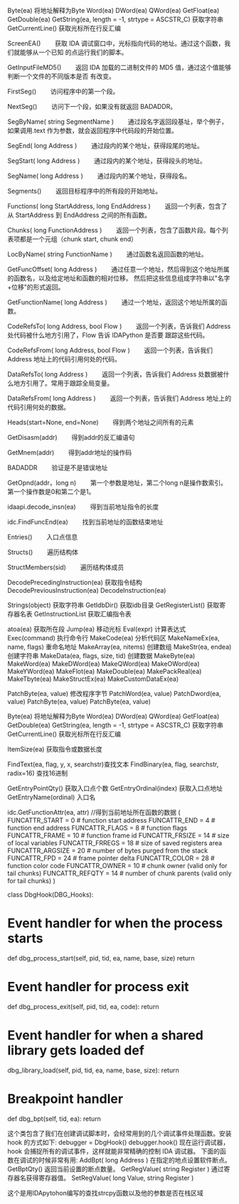 Byte(ea) 将地址解释为Byte
Word(ea)
DWord(ea)
QWord(ea)
GetFloat(ea)
GetDouble(ea)
GetString(ea, length = -1, strtype = ASCSTR_C) 获取字符串
GetCurrentLine() 获取光标所在行反汇编



ScreenEA()
　　获取 IDA 调试窗口中，光标指向代码的地址。通过这个函数，我们就能够从一个已知 的点运行我们的脚本。

GetInputFileMD5()
　　返回 IDA 加载的二进制文件的 MD5 值，通过这个值能够判断一个文件的不同版本是否 有改变。

FirstSeg()
　　访问程序中的第一个段。

NextSeg()
　　访问下一个段，如果没有就返回 BADADDR。

SegByName( string SegmentName )
　　通过段名字返回段基址，举个例子，如果调用.text 作为参数，就会返回程序中代码段的开始位置。

SegEnd( long Address )
　　通过段内的某个地址，获得段尾的地址。

SegStart( long Address )
　　通过段内的某个地址，获得段头的地址。

SegName( long Address )
　　通过段内的某个地址，获得段名。

Segments()
　　返回目标程序中的所有段的开始地址。

Functions( long StartAddress, long EndAddress )
　　返回一个列表，包含了从 StartAddress 到 EndAddress 之间的所有函数。

Chunks( long FunctionAddress )
　　返回一个列表，包含了函数片段。每个列表项都是一个元组（chunk start, chunk end）

LocByName( string FunctionName )
　　通过函数名返回函数的地址。

GetFuncOffset( long Address )
　　通过任意一个地址，然后得到这个地址所属的函数名，以及给定地址和函数的相对位移。 然后把这些信息组成字符串以"名字+位移"的形式返回。

GetFunctionName( long Address )
　　通过一个地址，返回这个地址所属的函数。

CodeRefsTo( long Address, bool Flow )
　　返回一个列表，告诉我们 Address 处代码被什么地方引用了，Flow 告诉 IDAPython 是否要 跟踪这些代码。

CodeRefsFrom( long Address, bool Flow )
　　返回一个列表，告诉我们 Address 地址上的代码引用何处的代码。

DataRefsTo( long Address )
　　返回一个列表，告诉我们 Address 处数据被什么地方引用了。常用于跟踪全局变量。

DataRefsFrom( long Address )
　　返回一个列表，告诉我们 Address 地址上的代码引用何处的数据。

Heads(start=None, end=None)
　　得到两个地址之间所有的元素

GetDisasm(addr)
　　得到addr的反汇编语句

GetMnem(addr)
　　得到addr地址的操作码

BADADDR
　　验证是不是错误地址

GetOpnd(addr，long n)
　　第一个参数是地址，第二个long n是操作数索引。第一个操作数是0和第二个是1。

idaapi.decode_insn(ea)
　　得到当前地址指令的长度

idc.FindFuncEnd(ea)
　　找到当前地址的函数结束地址

Entries()
　　入口点信息

Structs()
　　遍历结构体

StructMembers(sid)
　　遍历结构体成员

DecodePrecedingInstruction(ea) 获取指令结构
DecodePreviousInstruction(ea)
DecodeInstruction(ea)

Strings(object) 获取字符串
GetIdbDir() 获取idb目录
GetRegisterList() 获取寄存器名表
GetInstructionList 获取汇编指令表

atoa(ea) 获取所在段
Jump(ea) 移动光标
Eval(expr) 计算表达式
Exec(command) 执行命令行
MakeCode(ea) 分析代码区
MakeNameEx(ea, name, flags) 重命名地址
MakeArray(ea, nitems) 创建数组
MakeStr(ea, endea) 创建字符串
MakeData(ea, flags, size, tid) 创建数据
MakeByte(ea)
MakeWord(ea)
MakeDWord(ea)
MakeQWord(ea)
MakeOWord(ea)
MakeYWord(ea)
MakeFlot(ea)
MakeDouble(ea)
MakePackReal(ea)
MakeTbyte(ea)
MakeStructEx(ea)
MakeCustomDataEx(ea)

PatchByte(ea, value) 修改程序字节
PatchWord(ea, value)
PatchDword(ea, value)
PatchByte(ea, value)
PatchByte(ea, value)

Byte(ea) 将地址解释为Byte
Word(ea)
DWord(ea)
QWord(ea)
GetFloat(ea)
GetDouble(ea)
GetString(ea, length = -1, strtype = ASCSTR_C) 获取字符串
GetCurrentLine() 获取光标所在行反汇编

ItemSize(ea) 获取指令或数据长度

FindText(ea, flag, y, x, searchstr)查找文本
FindBinary(ea, flag, searchstr, radix=16) 查找16进制

GetEntryPointQty() 获取入口点个数
GetEntryOrdinal(index) 获取入口点地址
GetEntryName(ordinal) 入口名


idc.GetFunctionAttr(ea, attr) //得到当前地址所在函数的数据
(
FUNCATTR_START = 0 # function start address
FUNCATTR_END = 4 # function end address
FUNCATTR_FLAGS = 8 # function flags
FUNCATTR_FRAME = 10 # function frame id
FUNCATTR_FRSIZE = 14 # size of local variables
FUNCATTR_FRREGS = 18 # size of saved registers area
FUNCATTR_ARGSIZE = 20 # number of bytes purged from the stack
FUNCATTR_FPD = 24 # frame pointer delta
FUNCATTR_COLOR = 28 # function color code
FUNCATTR_OWNER = 10 # chunk owner (valid only for tail chunks)
FUNCATTR_REFQTY = 14 # number of chunk parents (valid only for tail chunks)
)


class DbgHook(DBG_Hooks):
# Event handler for when the process starts
def dbg_process_start(self, pid, tid, ea, name, base, size)
return
# Event handler for process exit
def dbg_process_exit(self, pid, tid, ea, code):
return
# Event handler for when a shared library gets loaded def
dbg_library_load(self, pid, tid, ea, name, base, size):
return
# Breakpoint handler
def dbg_bpt(self, tid, ea):
return

这个类包含了我们在创建调试脚本时，会经常用到的几个调试事件处理函数。安装 hook 的方式如下:
debugger = DbgHook()
debugger.hook()
现在运行调试器，hook 会捕捉所有的调试事件，这样就能非常精确的控制 IDA 调试器。 下面的函数在调试的时候非常有用:
AddBpt( long Address )
在指定的地点设置软件断点。
GetBptQty()
返回当前设置的断点数量。
GetRegValue( string Register )
通过寄存器名获得寄存器值。
SetRegValue( long Value, string Register )
 

这个是用IDApytohon编写的查找strcpy函数以及他的参数是否在栈区域